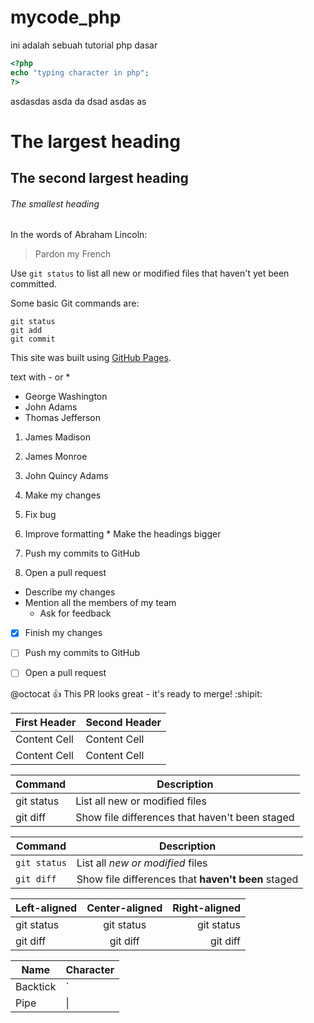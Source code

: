 # mycode_php
ini adalah sebuah tutorial php dasar

```php
<?php
echo "typing character in php";
?>
```
asdasdas
asda
da
dsad
asdas
as


# The largest heading
## The second largest heading
###### The smallest heading


In the words of Abraham Lincoln:

> Pardon my French


Use `git status` to list all new or modified files that haven't yet been committed.



Some basic Git commands are:
```
git status
git add
git commit
```


This site was built using [GitHub Pages](https://pages.github.com/).

text with - or * 

- George Washington
- John Adams
- Thomas Jefferson

1. James Madison
2. James Monroe
3. John Quincy Adams



1. Make my changes
  1. Fix bug
  2. Improve formatting
    * Make the headings bigger
2. Push my commits to GitHub
3. Open a pull request
  * Describe my changes
  * Mention all the members of my team
    * Ask for feedback
    
    
    
- [x] Finish my changes
- [ ] Push my commits to GitHub
- [ ] Open a pull request



@octocat :+1: This PR looks great - it's ready to merge! :shipit:

| First Header  | Second Header |
| ------------- | ------------- |
| Content Cell  | Content Cell  |
| Content Cell  | Content Cell  |

| Command | Description |
| --- | --- |
| git status | List all new or modified files |
| git diff | Show file differences that haven't been staged |


| Command | Description |
| --- | --- |
| `git status` | List all *new or modified* files |
| `git diff` | Show file differences that **haven't been** staged |


| Left-aligned | Center-aligned | Right-aligned |
| :---         |     :---:      |          ---: |
| git status   | git status     | git status    |
| git diff     | git diff       | git diff      |


| Name     | Character |
| ---      | ---       |
| Backtick | `         |
| Pipe     | \|        |


